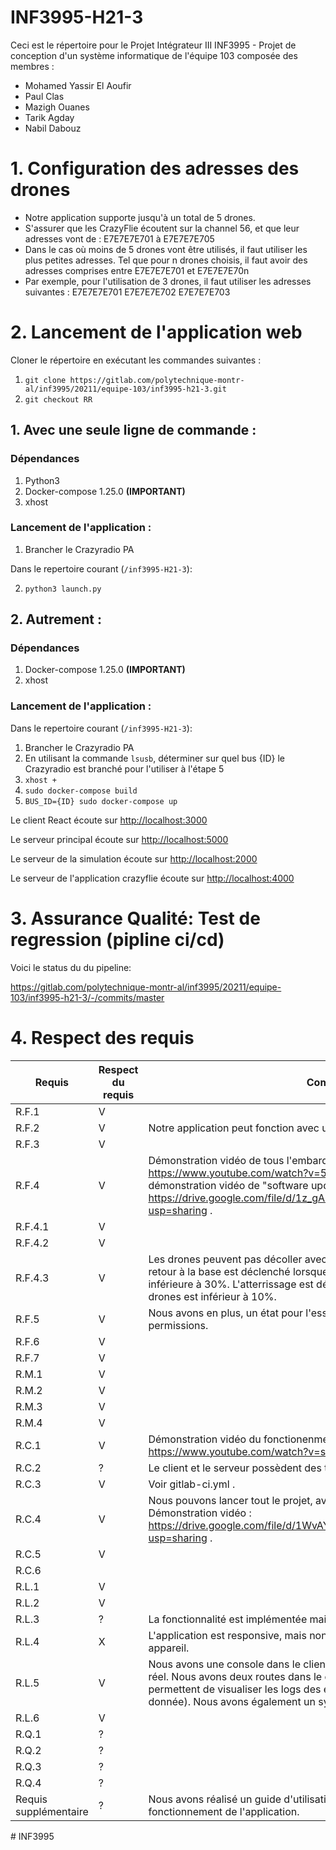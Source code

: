 # INF3995-H21-3

Ceci est le répertoire pour le Projet Intégrateur III INF3995 - Projet de conception d'un système informatique de l'équipe 103 composée des membres :
* Mohamed Yassir El Aoufir
* Paul Clas
* Mazigh Ouanes
* Tarik Agday
* Nabil Dabouz

# 1. Configuration des adresses des drones

* Notre application supporte jusqu'à un total de 5 drones.
* S'assurer que les CrazyFlie écoutent sur la channel 56, et que leur adresses vont de : E7E7E7E701 à E7E7E7E705
* Dans le cas où moins de 5 drones vont être utilisés, il faut utiliser les plus petites adresses. Tel que pour n drones choisis, il faut avoir des adresses
comprises entre E7E7E7E701 et E7E7E7E70n
* Par exemple, pour l'utilisation de 3 drones, il faut utiliser les adresses suivantes : E7E7E7E701 E7E7E7E702 E7E7E7E703

# 2. Lancement de l'application web

Cloner le répertoire en exécutant les commandes suivantes : 
1. `git clone https://gitlab.com/polytechnique-montr-al/inf3995/20211/equipe-103/inf3995-h21-3.git`
2. `git checkout RR`

## 1. Avec une seule ligne de commande : 

### Dépendances
1. Python3 
2. Docker-compose 1.25.0 **(IMPORTANT)**
3. xhost

### Lancement de l'application : 
1. Brancher le Crazyradio PA

Dans le repertoire courant (`/inf3995-H21-3`): 

2. `python3 launch.py`

## 2. Autrement :

### Dépendances
1. Docker-compose 1.25.0 **(IMPORTANT)**
2. xhost

### Lancement de l'application : 
Dans le repertoire courant (`/inf3995-H21-3`): 
1. Brancher le Crazyradio PA
2. En utilisant la commande `lsusb`, déterminer sur quel bus {ID} le Crazyradio est branché pour l'utiliser à l'étape 5
3. `xhost +`
4. `sudo docker-compose build`
5. `BUS_ID={ID} sudo docker-compose up`

Le client React écoute sur [http://localhost:3000](http://localhost:3000)

Le serveur principal écoute sur [http://localhost:5000](http://localhost:5000)

Le serveur de la simulation écoute sur [http://localhost:2000](http://localhost:2000)

Le serveur de l'application crazyflie écoute sur [http://localhost:4000](http://localhost:4000)


# 3. Assurance Qualité: Test de regression (pipline ci/cd)

Voici le status du du pipeline:

https://gitlab.com/polytechnique-montr-al/inf3995/20211/equipe-103/inf3995-h21-3/-/commits/master

# 4. Respect des requis

| Requis  | Respect du requis | Commentaire                                                                                                                                                                                                                                                             |
|---------|-------------------|-------------------------------------------------------------------------------------------------------------------------------------------------------------------------------------------------------------------------------------------------------------------------|
| R.F.1   | V                 |                                                                                                                                                                                                                                                                         |
| R.F.2   | V                 | Notre application peut fonction avec un total de 5 drones.                                                                                                                                                                                                               |
| R.F.3   | V                 |                                                                                                                                                                                                                                                                         |
| R.F.4   | V                 |Démonstration vidéo de tous l'embarqué à l'exception de "software update" : https://www.youtube.com/watch?v=5XKBV-7i9_0&t=3s&ab_channel=PaulClas , démonstration vidéo de "software update" : https://drive.google.com/file/d/1z_gAMiVYu2nIm-q2EUU3EfdZLuDHF5Cg/view?usp=sharing .                                                                                                                                                                                                                             |
| R.F.4.1 | V                 |                                                                                                                                                                                                                                                                         |
| R.F.4.2 | V                 |                                                                                                                                                                                                                                                                         |
| R.F.4.3 | V                 | Les drones peuvent pas décoller avec un niveau de batterie inférieur à 30%. Le retour à la base est déclenché lorsque le niveau de batterie des drones est inférieure à 30%. L'atterrissage est déclenché lorsque le niveau de batterie des drones est inférieur à 10%. |
| R.F.5   | V                 | Nous avons en plus, un état pour l'essaim qui nous permet de gérer les permissions.                                                                                                                                                                                     |
| R.F.6   | V                 |                                                                                                                                                                                                                                                                         |
| R.F.7   | V                 |                                                                                                                                                                                                                                                                         |
| R.M.1   | V                 |                                                                                                                                                                                                                                                                         |
| R.M.2   | V                 |                                                                                                                                                                                                                                                                         |
| R.M.3   | V                 |                                                                                                                                                                                                                                                                         |
| R.M.4   | V                 |                                                                                                                                                                                                                                                                         |
| R.C.1   | V                 |Démonstration vidéo du fonctionenment de l'application Argos : https://www.youtube.com/watch?v=sV4BOLxrwaU&ab_channel=PaulClas .                                                                                                                                                                                                                                                                         |
| R.C.2   | ?                 | Le client et le serveur possèdent des tests.                                                                                                                                                                                                                            |
| R.C.3   | V                 | Voir gitlab-ci.yml‎ .                                                                                                                                                                                                                                                      |
| R.C.4   | V                 | Nous pouvons lancer tout le projet, avec une seule ligne de commande. Démonstration vidéo : https://drive.google.com/file/d/1WvAY13BFrgcXFEfXDXkxnbEdSmDmpY6I/view?usp=sharing .                                                                                                                                                                                                  |
| R.C.5   | V                 |                                                                                                                                                                                                                                                                         |
| R.C.6   |                   |                                                                                                                                                                                                                                                                         |
| R.L.1   | V                 |                                                                                                                                                                                                                                                                         |
| R.L.2   | V                 |                                                                                                                                                                                                                                                                         |
| R.L.3   | ?                 | La fonctionnalité est implémentée mais n'est pas utilisée .                                                                                                                                                                                                                |
| R.L.4   | X                 | L'application est responsive, mais non visualisable par réseau sur un autre appareil.                                                                                                                                                                                   |
| R.L.5   | V                 | Nous avons une console dans le client qui permet d'afficher les logs en temps réel. Nous avons deux routes dans le client (à partir de la page d'accueil) qui permettent de visualiser les logs  des explorations (utilisation d'un base de donnée). Nous avons également un système de logs dans la console de ARGoS.                  |
| R.L.6   | V                 |                                                                                                                                                                                                                                                                         |
| R.Q.1   | ?                 |                                                                                                                                                                                                                                                                         |
| R.Q.2   | ?                 |                                                                                                                                                                                                                                                                         |
| R.Q.3   | ?                 |                                                                                                                                                                                                                                                                         |
| R.Q.4   | ?                 |                                                                                                                                                                                                                                                                         |
| Requis supplémentaire  | ?                | Nous avons réalisé un guide d'utilisation contenant des vidéos qui montrent le fonctionnement de l'application.                                                                                                                                                                                                                                                                         |
#   I N F 3 9 9 5  
 